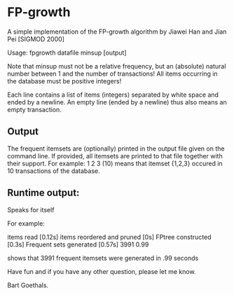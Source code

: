 # FP-growth
A simple implementation of the FP-growth algorithm by Jiawei Han and Jian Pei [SIGMOD 2000]

Usage: fpgrowth datafile minsup [output]

Note that minsup must not be a relative frequency, but an (absolute) natural number between 1 and the number of transactions!
All items occurring in the database must be positive integers!

Each line contains a list of items (integers) separated by white space and ended by a newline.
An empty line (ended by a newline) thus also means an empty transaction.

Output
------

The frequent itemsets are (optionally) printed in the output file
given on the command line. 
If provided, all itemsets are printed to that file together with their support.
For example:
1 2 3 (10)
means that itemset {1,2,3} occured in 10 transactions of the database.


Runtime output: 
---------------

Speaks for itself

For example: 

items read [0.12s]
items reordered and pruned [0s]
FPtree constructed [0.3s]
Frequent sets generated [0.57s]
3991    0.99

shows that 3991 frequent itemsets were generated in .99 seconds

Have fun and if you have any other question, please let me know.

Bart Goethals.
